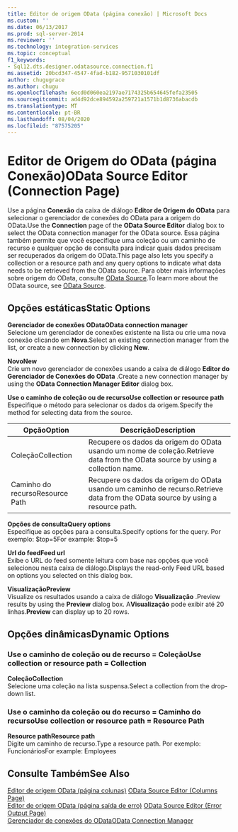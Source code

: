 ```yaml
---
title: Editor de origem OData (página conexão) | Microsoft Docs
ms.custom: ''
ms.date: 06/13/2017
ms.prod: sql-server-2014
ms.reviewer: ''
ms.technology: integration-services
ms.topic: conceptual
f1_keywords:
- Sql12.dts.designer.odatasource.connection.f1
ms.assetid: 20bcd347-4547-4fad-b182-9571030101df
author: chugugrace
ms.author: chugu
ms.openlocfilehash: 6ecd0d060ea2197ae7174325b654645fefa23505
ms.sourcegitcommit: ad4d92dce894592a259721a1571b1d8736abacdb
ms.translationtype: MT
ms.contentlocale: pt-BR
ms.lasthandoff: 08/04/2020
ms.locfileid: "87575205"
---
```

# <a name="odata-source-editor-connection-page"></a><span data-ttu-id="daeda-102">Editor de Origem do OData (página Conexão)</span><span class="sxs-lookup"><span data-stu-id="daeda-102">OData Source Editor (Connection Page)</span></span>
  <span data-ttu-id="daeda-103">Use a página **Conexão** da caixa de diálogo **Editor de Origem do OData** para selecionar o gerenciador de conexões do OData para a origem do OData.</span><span class="sxs-lookup"><span data-stu-id="daeda-103">Use the **Connection** page of the **OData Source Editor** dialog box to select the OData connection manager for the OData source.</span></span> <span data-ttu-id="daeda-104">Essa página também permite que você especifique uma coleção ou um caminho de recurso e qualquer opção de consulta para indicar quais dados precisam ser recuperados da origem do OData.</span><span class="sxs-lookup"><span data-stu-id="daeda-104">This page also lets you specify a collection or a resource path and any query options to indicate what data needs to be retrieved from the OData source.</span></span> <span data-ttu-id="daeda-105">Para obter mais informações sobre origem do OData, consulte [OData Source](data-flow/odata-source.md).</span><span class="sxs-lookup"><span data-stu-id="daeda-105">To learn more about the OData source, see [OData Source](data-flow/odata-source.md).</span></span>  
  
## <a name="static-options"></a><span data-ttu-id="daeda-106">Opções estáticas</span><span class="sxs-lookup"><span data-stu-id="daeda-106">Static Options</span></span>  
 <span data-ttu-id="daeda-107">**Gerenciador de conexões OData**</span><span class="sxs-lookup"><span data-stu-id="daeda-107">**OData connection manager**</span></span>  
 <span data-ttu-id="daeda-108">Selecione um gerenciador de conexões existente na lista ou crie uma nova conexão clicando em **Nova**.</span><span class="sxs-lookup"><span data-stu-id="daeda-108">Select an existing connection manager from the list, or create a new connection by clicking **New**.</span></span>  
  
 <span data-ttu-id="daeda-109">**Novo**</span><span class="sxs-lookup"><span data-stu-id="daeda-109">**New**</span></span>  
 <span data-ttu-id="daeda-110">Crie um novo gerenciador de conexões usando a caixa de diálogo **Editor do Gerenciador de Conexões do OData** .</span><span class="sxs-lookup"><span data-stu-id="daeda-110">Create a new connection manager by using the **OData Connection Manager Editor** dialog box.</span></span>  
  
 <span data-ttu-id="daeda-111">**Use o caminho de coleção ou de recurso**</span><span class="sxs-lookup"><span data-stu-id="daeda-111">**Use collection or resource path**</span></span>  
 <span data-ttu-id="daeda-112">Especifique o método para selecionar os dados da origem.</span><span class="sxs-lookup"><span data-stu-id="daeda-112">Specify the method for selecting data from the source.</span></span>  
  
|<span data-ttu-id="daeda-113">Opção</span><span class="sxs-lookup"><span data-stu-id="daeda-113">Option</span></span>|<span data-ttu-id="daeda-114">Descrição</span><span class="sxs-lookup"><span data-stu-id="daeda-114">Description</span></span>|  
|------------|-----------------|  
|<span data-ttu-id="daeda-115">Coleção</span><span class="sxs-lookup"><span data-stu-id="daeda-115">Collection</span></span>|<span data-ttu-id="daeda-116">Recupere os dados da origem do OData usando um nome de coleção.</span><span class="sxs-lookup"><span data-stu-id="daeda-116">Retrieve data from the OData source by using a collection name.</span></span>|  
|<span data-ttu-id="daeda-117">Caminho do recurso</span><span class="sxs-lookup"><span data-stu-id="daeda-117">Resource Path</span></span>|<span data-ttu-id="daeda-118">Recupere os dados da origem do OData usando um caminho de recurso.</span><span class="sxs-lookup"><span data-stu-id="daeda-118">Retrieve data from the OData source by using a resource path.</span></span>|  
  
 <span data-ttu-id="daeda-119">**Opções de consulta**</span><span class="sxs-lookup"><span data-stu-id="daeda-119">**Query options**</span></span>  
 <span data-ttu-id="daeda-120">Especifique as opções para a consulta.</span><span class="sxs-lookup"><span data-stu-id="daeda-120">Specify options for the query.</span></span>  <span data-ttu-id="daeda-121">Por exemplo: $top=5</span><span class="sxs-lookup"><span data-stu-id="daeda-121">For example: $top=5</span></span>  
  
 <span data-ttu-id="daeda-122">**Url do feed**</span><span class="sxs-lookup"><span data-stu-id="daeda-122">**Feed url**</span></span>  
 <span data-ttu-id="daeda-123">Exibe o URL do feed somente leitura com base nas opções que você selecionou nesta caixa de diálogo.</span><span class="sxs-lookup"><span data-stu-id="daeda-123">Displays the read-only Feed URL based on options you selected on this dialog box.</span></span>  
  
 <span data-ttu-id="daeda-124">**Visualização**</span><span class="sxs-lookup"><span data-stu-id="daeda-124">**Preview**</span></span>  
 <span data-ttu-id="daeda-125">Visualize os resultados usando a caixa de diálogo **Visualização** .</span><span class="sxs-lookup"><span data-stu-id="daeda-125">Preview results by using the **Preview** dialog box.</span></span> <span data-ttu-id="daeda-126">A**Visualização** pode exibir até 20 linhas.</span><span class="sxs-lookup"><span data-stu-id="daeda-126">**Preview** can display up to 20 rows.</span></span>  
  
## <a name="dynamic-options"></a><span data-ttu-id="daeda-127">Opções dinâmicas</span><span class="sxs-lookup"><span data-stu-id="daeda-127">Dynamic Options</span></span>  
  
### <a name="use-collection-or-resource-path--collection"></a><span data-ttu-id="daeda-128">Use o caminho de coleção ou de recurso = Coleção</span><span class="sxs-lookup"><span data-stu-id="daeda-128">Use collection or resource path = Collection</span></span>  
 <span data-ttu-id="daeda-129">**Coleção**</span><span class="sxs-lookup"><span data-stu-id="daeda-129">**Collection**</span></span>  
 <span data-ttu-id="daeda-130">Selecione uma coleção na lista suspensa.</span><span class="sxs-lookup"><span data-stu-id="daeda-130">Select a collection from the drop-down list.</span></span>  
  
### <a name="use-collection-or-resource-path--resource-path"></a><span data-ttu-id="daeda-131">Use o caminho da coleção ou do recurso = Caminho do recurso</span><span class="sxs-lookup"><span data-stu-id="daeda-131">Use collection or resource path = Resource Path</span></span>  
 <span data-ttu-id="daeda-132">**Resource path**</span><span class="sxs-lookup"><span data-stu-id="daeda-132">**Resource path**</span></span>  
 <span data-ttu-id="daeda-133">Digite um caminho de recurso.</span><span class="sxs-lookup"><span data-stu-id="daeda-133">Type a resource path.</span></span> <span data-ttu-id="daeda-134">Por exemplo: Funcionários</span><span class="sxs-lookup"><span data-stu-id="daeda-134">For example: Employees</span></span>  
  
## <a name="see-also"></a><span data-ttu-id="daeda-135">Consulte Também</span><span class="sxs-lookup"><span data-stu-id="daeda-135">See Also</span></span>  
 <span data-ttu-id="daeda-136">[Editor de origem OData &#40;página colunas&#41;](../../2014/integration-services/odata-source-editor-columns-page.md) </span><span class="sxs-lookup"><span data-stu-id="daeda-136">[OData Source Editor &#40;Columns Page&#41;](../../2014/integration-services/odata-source-editor-columns-page.md) </span></span>  
 <span data-ttu-id="daeda-137">[Editor de origem OData &#40;página saída de erro&#41;](../../2014/integration-services/odata-source-editor-error-output-page.md) </span><span class="sxs-lookup"><span data-stu-id="daeda-137">[OData Source Editor &#40;Error Output Page&#41;](../../2014/integration-services/odata-source-editor-error-output-page.md) </span></span>  
 [<span data-ttu-id="daeda-138">Gerenciador de conexões do OData</span><span class="sxs-lookup"><span data-stu-id="daeda-138">OData Connection Manager</span></span>](connection-manager/odata-connection-manager.md)  
  
  
